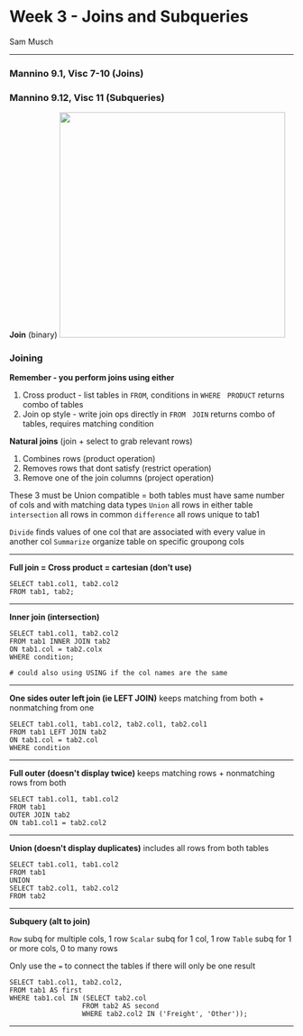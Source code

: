 Week 3 - Joins and Subqueries
================
Sam Musch

------------------------------------------------------------------------

### Mannino 9.1, Visc 7-10 (Joins)

### Mannino 9.12, Visc 11 (Subqueries)

**Join** (binary)
<img src="https://i.imgur.com/Voa3b2e.png" width="400px" />

### Joining

**Remember - you perform joins using either**
1. Cross product - list tables in `FROM`, conditions in `WHERE`
  `PRODUCT` returns combo of tables
2. Join op style - write join ops directly in `FROM`
  `JOIN` returns combo of tables, requires matching condition

**Natural joins** (join + select to grab relevant rows)
1. Combines rows (product operation)
2. Removes rows that dont satisfy (restrict operation)
3. Remove one of the join columns (project operation)

These 3 must be Union compatible = both tables must have same number of cols and with matching data types
`Union` all rows in either table
`intersection` all rows in common
`difference` all rows unique to tab1

`Divide` finds values of one col that are associated with every value in another col
`Summarize` organize table on specific groupong cols

------------------------------------------------------------------------

**Full join = Cross product = cartesian (don't use)**

    SELECT tab1.col1, tab2.col2
    FROM tab1, tab2;

------------------------------------------------------------------------

**Inner join (intersection)**

    SELECT tab1.col1, tab2.col2
    FROM tab1 INNER JOIN tab2
    ON tab1.col = tab2.colx
    WHERE condition;

    # could also using USING if the col names are the same

------------------------------------------------------------------------

**One sides outer left join (ie LEFT JOIN)**
keeps matching from both + nonmatching from one

    SELECT tab1.col1, tab1.col2, tab2.col1, tab2.col1  
    FROM tab1 LEFT JOIN tab2
    ON tab1.col = tab2.col
    WHERE condition

------------------------------------------------------------------------

**Full outer (doesn't display twice)**
keeps matching rows + nonmatching rows from both

    SELECT tab1.col1, tab1.col2  
    FROM tab1 
    OUTER JOIN tab2
    ON tab1.col1 = tab2.col2

------------------------------------------------------------------------

**Union (doesn't display duplicates)**
includes all rows from both tables

    SELECT tab1.col1, tab1.col2  
    FROM tab1 
    UNION 
    SELECT tab2.col1, tab2.col2  
    FROM tab2

------------------------------------------------------------------------

**Subquery (alt to join)**

`Row` subq for multiple cols, 1 row
`Scalar` subq for 1 col, 1 row
`Table` subq for 1 or more cols, 0 to many rows

Only use the `=` to connect the tables if there will only be one result

    SELECT tab1.col1, tab2.col2, 
    FROM tab1 AS first
    WHERE tab1.col IN (SELECT tab2.col
                      FROM tab2 AS second
                      WHERE tab2.col2 IN ('Freight', 'Other'));

------------------------------------------------------------------------
